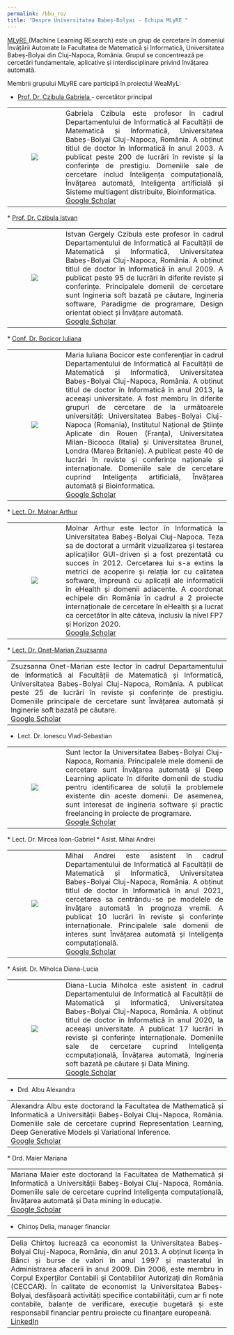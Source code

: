 ```yaml
---
permalink: /bbu_ro/
title: "Despre Universitatea Babeș-Bolyai - Echipa MLyRE "
---
```


<a href="http://www.cs.ubbcluj.ro/ml/">MLyRE </a> (Machine Learning REsearch) este un grup de cercetare în domeniul Învățării Automate la Facultatea de Matematică și Informatică, Universitatea Babeș-Bolyai din Cluj-Napoca, România. Grupul se concentrează pe cercetări fundamentale, aplicative și interdisciplinare privind învățarea automată.

Membrii grupului MLyRE care participă în proiectul WeaMyL:

* <a href= "http://www.cs.ubbcluj.ro/~gabis/"> Prof. Dr. Czibula Gabriela </a> - cercetător principal
<table>
<tr>
<td width="25%"> <center><img src="https://weamyl.met.no/assets/images/bio/circle_GabrielaCzibula.png" />  </center> </td>
<td align="justify">
Gabriela Czibula este profesor în cadrul Departamentului de Informatică al Facultății de Matematică și Informatică, Universitatea Babeș-Bolyai Cluj-Napoca, România. A obținut titlul de doctor în Informatică în anul 2003. A publicat peste 200 de lucrări în reviste și la conferințe de prestigiu. Domeniile sale de cercetare includ Inteligența computațională, Învățarea automată, Inteligența artificială și Sisteme multiagent distribuite, Bioinformatica.<br>
<a href="https://scholar.google.com/citations?user=0_ybi_oAAAAJ&hl=ro"> Google Scholar </a>
</td>
</tr>
</table>
* <a href= "http://www.cs.ubbcluj.ro/~istvanc/"> Prof. Dr. Czibula Istvan </a>
<table>
<tr>
<td width="25%" > <center> <img src="https://weamyl.met.no/assets/images/bio/circle_IstvanCzibula.png" /> </center> </td>
<td align="justify">Istvan Gergely Czibula este profesor în cadrul Departamentului de Informatică al Facultății de Matematică și Informatică, Universitatea Babeș-Bolyai Cluj-Napoca, România. A obținut titlul de doctor în Informatică în anul 2009. A publicat peste 95 de lucrări în diferite reviste și conferințe. Principalele domenii de cercetare sunt Ingineria soft bazată pe căutare, Ingineria software, Paradigme de programare, Design orientat obiect și Învățare automată.
<br>
<a href="https://scholar.google.com/citations?user=eSWofb8AAAAJ&hl=ro&oi=sra"> Google Scholar </a>
</td>
</tr>
</table>
* <a href= "https://sites.google.com/view/iuliana-bocicor/home"> Conf. Dr. Bocicor Iuliana </a>
<table>
<tr>
<td width="25%" ><center> <img src="https://weamyl.met.no/assets/images/bio/circle_IulianaBocicor.png"/> </center></td>
<td align="justify">Maria Iuliana Bocicor este conferențiar în cadrul Departamentului de Informatică al Facultății de Matematică și Informatică, Universitatea Babeș-Bolyai Cluj-Napoca, România. A obținut titlul de doctor în Informatică în anul 2013, la aceeași universitate. A fost membru în diferite grupuri de cercetare de la următoarele universități: Universitatea Babeș-Bolyai Cluj-Napoca (Romania), Institutul Național de Științe Aplicate din Rouen (Franța), Universitatea Milan-Bicocca (Italia) și Universitatea Brunel, Londra (Marea Britanie). A publicat peste 40 de lucrări în reviste și conferințe naționale și internaționale. Domeniile sale de cercetare cuprind Inteligența artificială, Învățarea automată și Bioinformatica.
<br>
<a href="https://scholar.google.com/citations?user=WZnRL3YAAAAJ&hl=en"> Google Scholar </a>
</td>
</tr>
</table>
* <a href= "https://arthur486.wordpress.com/"> Lect. Dr. Molnar Arthur </a>
<table>
<tr>
<td width="25%" ><center> <img src="https://weamyl.met.no/assets/images/bio/ArthurMolnar-circle.png"/> </center></td>
<td align="justify">Molnar Arthur este lector în Informatică la Universitatea Babeș-Bolyai Cluj-Napoca. Teza sa de doctorat a urmărit vizualizarea și testarea aplicațiilor GUI-driven și a fost prezentată cu succes în 2012. Cercetarea lui s-a extins la metrici de acoperire și relația lor cu calitatea software, împreună cu aplicații ale informaticii în eHealth și domenii adiacente. A coordonat echipele din România în cadrul a 2 proiecte internaționale de cercetare în eHealth și a lucrat ca cercetător în alte câteva, inclusiv la nivel FP7 și Horizon 2020.
<br>
<a href="https://scholar.google.com/citations?user=aPimZycAAAAJ&hl=en"> Google Scholar </a>
</td>
</tr>
</table>
* <a href= "http://www.cs.ubbcluj.ro/~marianzsu/"> Lect. Dr. Onet-Marian Zsuzsanna </a>
<table>
<tr>
<td align="justify">Zsuzsanna Onet-Marian este lector în cadrul Departamentului de Informatică al Facultății de Matematică și Informatică, Universitatea Babeș-Bolyai Cluj-Napoca, România. A publicat peste 25 de lucrări în reviste și conferințe de prestigiu. Domeniile principale de cercetare sunt Învățarea automată și Inginerie soft bazată pe căutare.<br>
<a href="https://scholar.google.com/citations?user=U_dLunYAAAAJ&hl=en"> Google Scholar</a>
</td>
</tr>
</table>

* Lect. Dr. Ionescu Vlad-Sebastian
<table>
<tr>
<td width="25%" ><center> <img src="https://weamyl.met.no/assets/images/bio/vlad_ionescu-circle.png"/> </center></td>
<td align="justify">Sunt lector la Universitatea Babeș-Bolyai Cluj-Napoca, Romania. Principalele mele domenii de cercetare sunt Învățarea automată și Deep Learning aplicate în diferite domenii de studiu pentru identificarea de soluții la problemele existente din aceste domenii. De asemenea, sunt interesat de ingineria software și practic freelancing în proiecte de programare.
<br>
<a href="https://scholar.google.ro/citations?user=iUuFgp0AAAAJ&hl=en"> Google Scholar</a>
</td>
</tr>
</table>
* Lect. Dr. Mircea Ioan-Gabriel
* Asist. Mihai Andrei
<table>
<tr>
<td width="25%" ><center> <img src="https://weamyl.met.no/assets/images/bio/MihaiAndrei-circle.png"/> </center></td>
<td align="justify">Mihai Andrei este asistent în cadrul Departamentului de Informatică al Facultății de Matematică și Informatică, Universitatea Babeș-Bolyai Cluj-Napoca, România. A obținut titlul de doctor în Informatică în anul 2021, cercetarea sa centrându-se pe modelele de învățare automată în prognoza vremii. A publicat 10 lucrări în reviste și conferințe internaționale. Principalele sale domenii de interes sunt Învățarea automată și Inteligența computațională.
<br>
<a href="https://scholar.google.com/citations?user=1krQvyoAAAAJ&hl=en"> Google Scholar </a>
</td>
</tr>
</table>
* Asist. Dr. Miholca Diana-Lucia
<table>
<tr>
<td width="25%" ><center> <img src="https://weamyl.met.no/assets/images/bio/circle_DianaMiholca.png"/> </center></td>
<td align="justify">Diana-Lucia Miholca este asistent în cadrul Departamentului de Informatică al Facultății de Matematică și Informatică, Universitatea Babeș-Bolyai Cluj-Napoca, România.  A obținut titlul de doctor în Informatică în anul 2020, la aceeași universitate. A publicat 17 lucrări în reviste și conferințe internaționale. Domeniile sale de cercetare cuprind Inteligența ccmputațională, Învățarea automată, Ingineria soft bazată pe căutare și Data Mining.
<br>
<a href="https://scholar.google.ro/citations?user=N8WkF18AAAAJ&hl=en"> Google Scholar</a>
</td>
</tr>
</table>

* Drd. Albu Alexandra
<table>
<tr>
<td align="justify">Alexandra Albu este doctorand la Facultatea de Mathematică și Informatică a Universității Babeș-Bolyai Cluj-Napoca, România. Domeniile sale de cercetare cuprind Representation Learning, Deep Generative Models și Variational Inference.<br>
<a href="https://scholar.google.ro/citations?user=ULzTj-UAAAAJ&hl=en"> Google Scholar</a>
</td>
</tr>
</table>
* Drd. Maier Mariana
<table>
<tr>
<td align="justify">Mariana Maier este doctorand la Facultatea de Mathematică și Informatică a Universității Babeș-Bolyai Cluj-Napoca, România. Domeniile sale de cercetare cuprind Inteligența computațională, Învățarea automată și Data mining în educație.<br>
<a href="https://scholar.google.com/citations?user=1MQDkl4AAAAJ&hl=ro"> Google Scholar</a>
</td>
</tr>
</table>

* Chirtoș Delia, manager financiar
<table>
<tr>
<td align="justify">Delia Chirtoș lucrează ca economist la Universitatea Babeș-Bolyai Cluj-Napoca, România, din anul 2013. A obținut licența în Bănci și burse de valori în anul 1997 și masteratul în Administrarea afacerii în anul 2009. Din 2006, este membru în Corpul Experţilor Contabili şi Contabililor Autorizaţi din România (CECCAR). În calitate de economist la Universitatea Babeș-Bolyai, desfășoară activități specifice contabilității, cum ar fi note contabile, balanțe de verificare, execuție bugetară și este responsabil financiar pentru proiecte cu finanțare europeană. <br>
<a href="https://www.linkedin.com/in/delia-chirtos-60671b224/">LinkedIn </a>
</td>
</tr>
</table>
